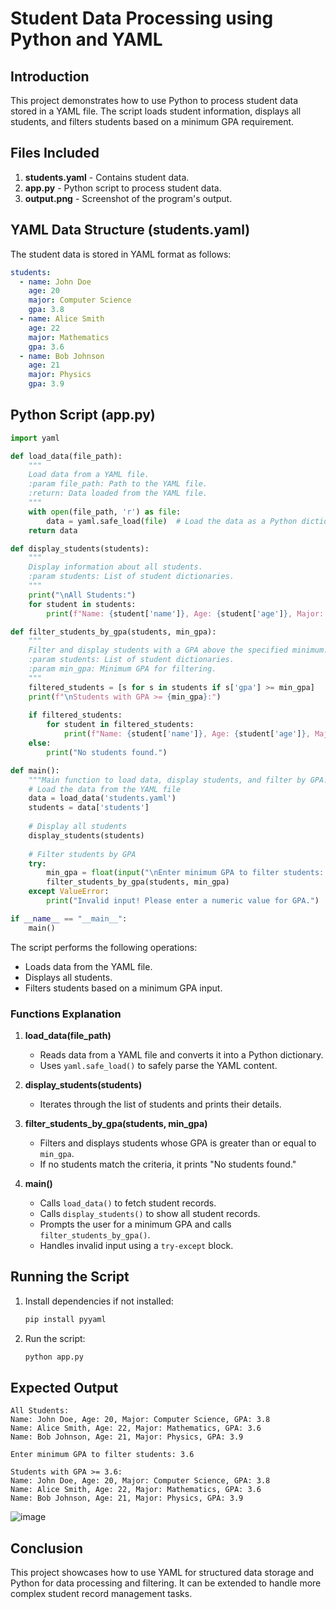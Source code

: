 # Student Data Processing using Python and YAML

## Introduction
This project demonstrates how to use Python to process student data stored in a YAML file. The script loads student information, displays all students, and filters students based on a minimum GPA requirement.

## Files Included
1. **students.yaml** - Contains student data.
2. **app.py** - Python script to process student data.
3. **output.png** - Screenshot of the program's output.

## YAML Data Structure (students.yaml)
The student data is stored in YAML format as follows:
```yaml
students:
  - name: John Doe
    age: 20
    major: Computer Science
    gpa: 3.8
  - name: Alice Smith
    age: 22
    major: Mathematics
    gpa: 3.6
  - name: Bob Johnson
    age: 21
    major: Physics
    gpa: 3.9
```

## Python Script (app.py)
```app.py
import yaml

def load_data(file_path):
    """
    Load data from a YAML file.
    :param file_path: Path to the YAML file.
    :return: Data loaded from the YAML file.
    """
    with open(file_path, 'r') as file:
        data = yaml.safe_load(file)  # Load the data as a Python dictionary
    return data

def display_students(students):
    """
    Display information about all students.
    :param students: List of student dictionaries.
    """
    print("\nAll Students:")
    for student in students:
        print(f"Name: {student['name']}, Age: {student['age']}, Major: {student['major']}, GPA: {student['gpa']}")

def filter_students_by_gpa(students, min_gpa):
    """
    Filter and display students with a GPA above the specified minimum.
    :param students: List of student dictionaries.
    :param min_gpa: Minimum GPA for filtering.
    """
    filtered_students = [s for s in students if s['gpa'] >= min_gpa]
    print(f"\nStudents with GPA >= {min_gpa}:")
    
    if filtered_students:
        for student in filtered_students:
            print(f"Name: {student['name']}, Age: {student['age']}, Major: {student['major']}, GPA: {student['gpa']}")
    else:
        print("No students found.")

def main():
    """Main function to load data, display students, and filter by GPA."""
    # Load the data from the YAML file
    data = load_data('students.yaml')
    students = data['students']
    
    # Display all students
    display_students(students)
    
    # Filter students by GPA
    try:
        min_gpa = float(input("\nEnter minimum GPA to filter students: "))
        filter_students_by_gpa(students, min_gpa)
    except ValueError:
        print("Invalid input! Please enter a numeric value for GPA.")

if __name__ == "__main__":
    main()
```
The script performs the following operations:
- Loads data from the YAML file.
- Displays all students.
- Filters students based on a minimum GPA input.

### Functions Explanation
1. **load_data(file_path)**
   - Reads data from a YAML file and converts it into a Python dictionary.
   - Uses `yaml.safe_load()` to safely parse the YAML content.

2. **display_students(students)**
   - Iterates through the list of students and prints their details.

3. **filter_students_by_gpa(students, min_gpa)**
   - Filters and displays students whose GPA is greater than or equal to `min_gpa`.
   - If no students match the criteria, it prints "No students found."

4. **main()**
   - Calls `load_data()` to fetch student records.
   - Calls `display_students()` to show all student records.
   - Prompts the user for a minimum GPA and calls `filter_students_by_gpa()`.
   - Handles invalid input using a `try-except` block.

## Running the Script
1. Install dependencies if not installed:
   ```sh
   pip install pyyaml
   ```
2. Run the script:
   ```sh
   python app.py
   ```

## Expected Output
```
All Students:
Name: John Doe, Age: 20, Major: Computer Science, GPA: 3.8
Name: Alice Smith, Age: 22, Major: Mathematics, GPA: 3.6
Name: Bob Johnson, Age: 21, Major: Physics, GPA: 3.9

Enter minimum GPA to filter students: 3.6

Students with GPA >= 3.6:
Name: John Doe, Age: 20, Major: Computer Science, GPA: 3.8
Name: Alice Smith, Age: 22, Major: Mathematics, GPA: 3.6
Name: Bob Johnson, Age: 21, Major: Physics, GPA: 3.9
```
![image](https://github.com/user-attachments/assets/a6bca65a-1f5d-495a-b779-8dd1b6d623dc)

## Conclusion
This project showcases how to use YAML for structured data storage and Python for data processing and filtering. It can be extended to handle more complex student record management tasks.
